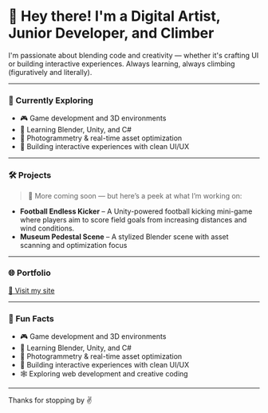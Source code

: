 # 👋 Hey there! I'm a Digital Artist, Junior Developer, and Climber

I'm passionate about blending code and creativity — whether it's crafting UI or building interactive experiences. Always learning, always climbing (figuratively and literally).

---

### 🌱 Currently Exploring

- 🎮 Game development and 3D environments  
- 🧠 Learning Blender, Unity, and C#  
- 📸 Photogrammetry & real-time asset optimization  
- 🧱 Building interactive experiences with clean UI/UX  

---

### 🛠️ Projects

> 🚧 More coming soon — but here’s a peek at what I’m working on:

- **Football Endless Kicker** – A Unity-powered football kicking mini-game where players aim to score field goals from increasing distances and wind conditions. 
- **Museum Pedestal Scene** – A stylized Blender scene with asset scanning and optimization focus  

---

### 🌐 Portfolio

[🔗 Visit my site]([https://your-portfolio-link.com](https://chloefeierabend1.wixsite.com/chloe-feierabend)) 

---

### 🎯 Fun Facts

- 🎮 Game development and 3D environments
- 🧠 Learning Blender, Unity, and C#
- 📸 Photogrammetry & real-time asset optimization
- 🧱 Building interactive experiences with clean UI/UX
- 🕸️ Exploring web development and creative coding

---

Thanks for stopping by ✌️  
